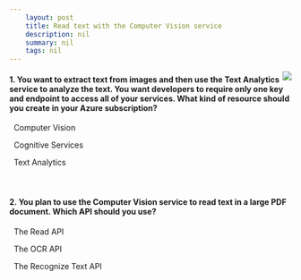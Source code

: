 ```yaml
---
    layout: post
    title: Read text with the Computer Vision service 
    description: nil
    summary: nil
    tags: nil
---
```



 <a target="_blank" href="https://docs.microsoft.com/en-us/learn/modules/read-text-computer-vision/3a-knowledge-check/"><i class="fas fa-external-link-alt"></i> </a>
 <img align="right" src="https://docs.microsoft.com/en-us/learn/achievements/read-text-computer-vision.svg">
####  1. You want to extract text from images and then use the Text Analytics service to analyze the text. You want developers to require only one key and endpoint to access all of your services. What kind of resource should you create in your Azure subscription?


<i class='far fa-square'></i> &nbsp;&nbsp;Computer Vision

<i class='fas fa-check-square' style='color: Dodgerblue;'></i> &nbsp;&nbsp;Cognitive Services

<i class='far fa-square'></i> &nbsp;&nbsp;Text Analytics
<br />
<br />
<br />

####  2. You plan to use the Computer Vision service to read text in a  large PDF document. Which API should you use?


<i class='fas fa-check-square' style='color: Dodgerblue;'></i> &nbsp;&nbsp;The Read API

<i class='far fa-square'></i> &nbsp;&nbsp;The OCR API

<i class='far fa-square'></i> &nbsp;&nbsp;The Recognize Text API
<br />
<br />
<br />
